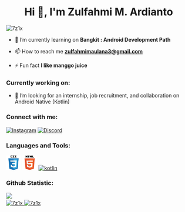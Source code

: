 
<h1 align="center">Hi 👋, I'm Zulfahmi M. Ardianto</h1>

<p align="left"> <img src="https://komarev.com/ghpvc/?username=7z1x&label=Profile%20views&color=0e75b6&style=flat" alt="7z1x" /> </p>

- 🌱 I’m currently learning on **Bangkit : Android Development Path**

- 📫 How to reach me **zulfahmimaulana3@gmail.com**

- ⚡ Fun fact **I like manggo juice**

<h3 align="left">Currently working on:</h3>

- 🔎 I’m looking for an internship, job recruitment, and collaboration on Android Native (Kotlin)

<h3 align="left">Connect with me:</h3>
<p align="left">
  <a href="https://instagram.com/llzf4_" target="blank">
    <img align="center" src="https://raw.githubusercontent.com/rahuldkjain/github-profile-readme-generator/master/src/images/icons/Social/instagram.svg" alt="Instagram" height="30" width="40"/></a>
 <a href="https://discord.gg/https://discord.gg/fWuYjMR2" target="blank">
    <img align="center" src="https://raw.githubusercontent.com/rahuldkjain/github-profile-readme-generator/master/src/images/icons/Social/discord.svg" alt="Discord" height="40" width="40"/></a>
</p>

<h3 align="left">Languages and Tools:</h3>
<div align="left">
  <a href="https://www.w3schools.com/css/" target="_blank" rel="noreferrer"><img src="https://raw.githubusercontent.com/devicons/devicon/master/icons/css3/css3-original-wordmark.svg" alt="css3" width="40" height="40"/></a>
  <a href="https://www.w3.org/html/" target="_blank" rel="noreferrer"><img src="https://raw.githubusercontent.com/devicons/devicon/master/icons/html5/html5-original-wordmark.svg" alt="html5" width="40" height="40"/></a>
  <a href="https://kotlinlang.org" target="_blank" rel="noreferrer"><img src="https://www.vectorlogo.zone/logos/kotlinlang/kotlinlang-icon.svg" alt="kotlin" width="30" height="30"/></a>
</div>


<h3 align="left">Github Statistic:</h3>
<div>
  <a href="https://github.com/7z1x">
    <img style="width: 50%;" src="https://github-readme-stats-eight-theta.vercel.app/api/top-langs/?username=7z1x&layout=compact&langs_count=8" />
  </a>
  </div>
  <div style="flex-wrap: wrap;">
    <a href="https://github.com/7z1x">
      <img style="width: 50%;" src="https://github-readme-stats.vercel.app/api?username=7z1x&show_icons=true&locale=en" alt="7z1x" />
    </a>
    <a href="https://github.com/7z1x">
      <img style="width: 50%;" src="https://github-readme-streak-stats.herokuapp.com/?user=7z1x&" alt="7z1x" />
    </a>
  </div>





